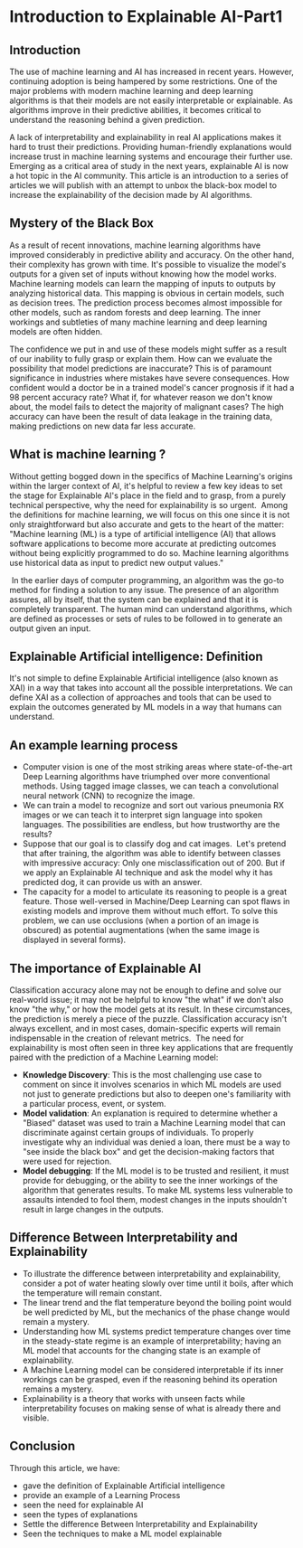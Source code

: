 # Introduction to Explainable AI-Part1
## Introduction

The use of machine learning and AI has increased in recent years. However, continuing adoption is being hampered by some restrictions. One of the major problems with modern machine learning and deep learning algorithms is that their models are not easily interpretable or explainable. As algorithms improve in their predictive abilities, it becomes critical to understand the reasoning behind a given prediction.

A lack of interpretability and explainability in real AI applications makes it hard to trust their predictions. Providing human-friendly explanations would increase trust in machine learning systems and encourage their further use. Emerging as a critical area of study in the next years, explainable AI is now a hot topic in the AI community. This article is an introduction to a series of articles we will publish with an attempt to unbox the black-box model to increase the explainability of the decision made by AI algorithms.

## Mystery of the Black Box
As a result of recent innovations, machine learning algorithms have improved considerably in predictive ability and accuracy. On the other hand, their complexity has grown with time. It's possible to visualize the model's outputs for a given set of inputs without knowing how the model works. Machine learning models can learn the mapping of inputs to outputs by analyzing historical data. This mapping is obvious in certain models, such as decision trees. The prediction process becomes almost impossible for other models, such as random forests and deep learning. The inner workings and subtleties of many machine learning and deep learning models are often hidden.

The confidence we put in and use of these models might suffer as a result of our inability to fully grasp or explain them. How can we evaluate the possibility that model predictions are inaccurate? This is of paramount significance in industries where mistakes have severe consequences. How confident would a doctor be in a trained model's cancer prognosis if it had a 98 percent accuracy rate? What if, for whatever reason we don't know about, the model fails to detect the majority of malignant cases?
The high accuracy can have been the result of data leakage in the training data, making predictions on new data far less accurate.

## What is machine learning ?

Without getting bogged down in the specifics of Machine Learning's origins within the larger context of AI, it's helpful to review a few key ideas to set the stage for Explainable AI's place in the field and to grasp, from a purely technical perspective, why the need for explainability is so urgent. 
Among the definitions for machine learning, we will focus on this one since it is not only straightforward but also accurate and gets to the heart of the matter:
"Machine learning (ML) is a type of artificial intelligence (AI) that allows software applications to become more accurate at predicting outcomes without being explicitly programmed to do so. Machine learning algorithms use historical data as input to predict new output values."

 In the earlier days of computer programming, an algorithm was the go-to method for finding a solution to any issue. The presence of an algorithm assures, all by itself, that the system can be explained and that it is completely transparent. The human mind can understand algorithms, which are defined as processes or sets of rules to be followed in to generate an output given an input.
 
## Explainable Artificial intelligence: Definition

It's not simple to define Explainable Artificial intelligence (also known as XAI) in a way that takes into account all the possible interpretations. We can define XAI as a collection of approaches and tools that can be used to explain the outcomes generated by ML models in a way that humans can understand.

## An example learning process

- Computer vision is one of the most striking areas where state-of-the-art Deep Learning algorithms have triumphed over more conventional methods. Using tagged image classes, we can teach a convolutional neural network (CNN) to recognize the image.
- We can train a model to recognize and sort out various pneumonia RX images or we can teach it to interpret sign language into spoken languages. The possibilities are endless, but how trustworthy are the results?
- Suppose that our goal is to classify dog and cat images. 
Let's pretend that after training, the algorithm was able to identify between classes with impressive accuracy: Only one misclassification out of 200. But if we apply an Explainable AI technique and ask the model why it has predicted dog, it can provide us with an answer.
- The capacity for a model to articulate its reasoning to people is a great feature. Those well-versed in Machine/Deep Learning can spot flaws in existing models and improve them without much effort. To solve this problem, we can use occlusions (when a portion of an image is obscured) as potential augmentations (when the same image is displayed in several forms).

## The importance of Explainable AI

Classification accuracy alone may not be enough to define and solve our real-world issue; it may not be helpful to know "the what" if we don't also know "the why," or how the model gets at its result. In these circumstances, the prediction is merely a piece of the puzzle. Classification accuracy isn't always excellent, and in most cases, domain-specific experts will remain indispensable in the creation of relevant metrics. 
The need for explainability is most often seen in three key applications that are frequently paired with the prediction of a Machine Learning model:

- **Knowledge Discovery**: This is the most challenging use case to comment on since it involves scenarios in which ML models are used not just to generate predictions but also to deepen one's familiarity with a particular process, event, or system.
- **Model validation**: An explanation is required to determine whether a "Biased" dataset was used to train a Machine Learning model that can discriminate against certain groups of individuals. To properly investigate why an individual was denied a loan, there must be a way to "see inside the black box" and get the decision-making factors that were used for rejection.
- **Model debugging**: If the ML model is to be trusted and resilient, it must provide for debugging, or the ability to see the inner workings of the algorithm that generates results. To make ML systems less vulnerable to assaults intended to fool them, modest changes in the inputs shouldn't result in large changes in the outputs.

## Difference Between Interpretability and Explainability

- To illustrate the difference between interpretability and explainability, consider a pot of water heating slowly over time until it boils, after which the temperature will remain constant.
- The linear trend and the flat temperature beyond the boiling point would be well predicted by ML, but the mechanics of the phase change would remain a mystery.
- Understanding how ML systems predict temperature changes over time in the steady-state regime is an example of interpretability; having an ML model that accounts for the changing state is an example of explainability.
- A Machine Learning model can be considered interpretable if its inner workings can be grasped, even if the reasoning behind its operation remains a mystery.
- Explainability is a theory that works with unseen facts while interpretability focuses on making sense of what is already there and visible.

## Conclusion

Through this article, we have:

- gave the definition of Explainable Artificial intelligence
- provide an example of a Learning Process
- seen the need for explainable AI
- seen the types of explanations
- Settle the difference Between Interpretability and Explainability
- Seen the techniques to make a ML model explainable

